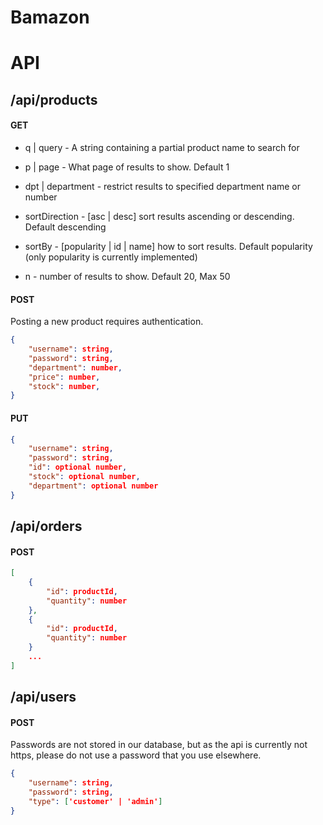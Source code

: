 # Bamazon

# API

## /api/products

#### GET

* q | query - A string containing a partial product name to search for

* p | page - What page of results to show.  Default 1

* dpt | department - restrict results to specified department name or number

* sortDirection - [asc | desc] sort results ascending or descending.  Default descending

* sortBy - [popularity | id | name] how to sort results.  Default popularity (only popularity is currently implemented)

* n - number of results to show.  Default 20, Max 50

#### POST

Posting a new product requires authentication. 

```json
{
    "username": string,
    "password": string,
    "department": number,
    "price": number,
    "stock": number,
}
```

#### PUT

```json
{
    "username": string,
    "password": string,
    "id": optional number,
    "stock": optional number,
    "department": optional number
}
```

## /api/orders

#### POST

```json
[
    {
        "id": productId,
        "quantity": number
    },
    {
        "id": productId,
        "quantity": number
    }
    ...
]   
```

## /api/users

#### POST

Passwords are not stored in our database, but as the api is currently not https, please do not use a password that you use elsewhere.

```json
{
    "username": string,
    "password": string,
    "type": ['customer' | 'admin']
}
```

